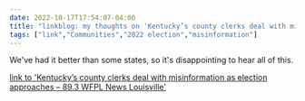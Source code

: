 ---date: 2022-10-17T17:54:07-04:00title: "linkblog: my thoughts on 'Kentucky’s county clerks deal with misinformation as election approaches – 89.3 WFPL News Louisville'"tags: ["link","Communities","2022 election","misinformation"]---We've had it better than some states, so it's disappointing to hear all of this. [link to 'Kentucky’s county clerks deal with misinformation as election approaches – 89.3 WFPL News Louisville'](https://wfpl.org/kentuckys-county-clerks-deal-with-misinformation-as-election-approaches/)